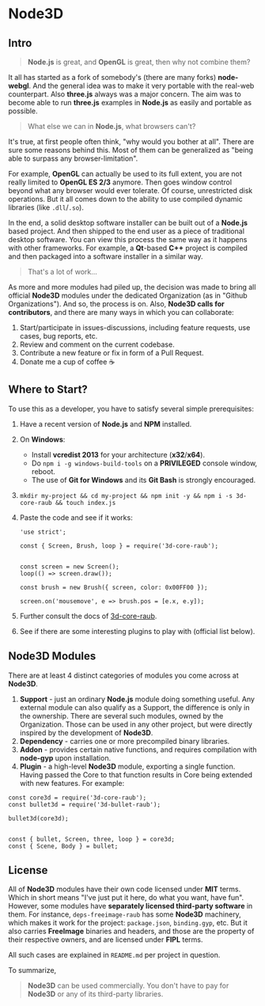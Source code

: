 # Node3D


## Intro

> **Node.js** is great, and **OpenGL** is great, then why not combine them?

It all has started as a fork of somebody's (there are many forks) **node-webgl**.
And the general idea was to make it very portable with the real-web counterpart.
Also **three.js** always was a major concern. The aim was to become able to run
**three.js** examples in **Node.js** as easily and portable as possible.

> What else we can in **Node.js**, what browsers can't?

It's true, at first people often think, "why would you bother at all".
There are sure some reasons behind this. Most of them can be generalized as
"being able to surpass any browser-limitation".

For example, **OpenGL** can actually be used to its full extent, you are not really
limited to **OpenGL ES 2/3** anymore. Then goes window control beyond what any browser
would ever tolerate. Of course, unrestricted disk operations. But it all comes down
to the ability to use compiled dynamic libraries (like `.dll`/`.so`).

In the end, a solid desktop software installer can be built out of a **Node.js**
based project. And then shipped to the end user as a piece of traditional desktop
software. You can view this process the same way as it happens with other frameworks.
For example, a **Qt**-based **C++** project is compiled and then packaged into a
software installer in a similar way.

> That's a lot of work...

As more and more modules had piled up, the decision was made to bring all official
**Node3D** modules under the dedicated Organization (as in "Github Organizations").
And so, the process is on. Also, **Node3D calls for contributors**, and there are many
ways in which you can collaborate:

1. Start/participate in issues-discussions, including feature requests, use cases, bug reports, etc.
1. Review and comment on the current codebase.
1. Contribute a new feature or fix in form of a Pull Request.
1. Donate me a cup of coffee :coffee:


## Where to Start?

To use this as a developer, you have to satisfy several simple prerequisites:

1. Have a recent version of **Node.js** and **NPM** installed.

1. On **Windows**:
	* Install **vcredist 2013** for your architecture (**x32**/**x64**).
	* Do `npm i -g windows-build-tools` on a **PRIVILEGED** console window, reboot.
	* The use of **Git for Windows** and its **Git Bash** is strongly encouraged.
	
1. `mkdir my-project && cd my-project && npm init -y && npm i -s 3d-core-raub && touch index.js`

1. Paste the code and see if it works:
	
	```
	'use strict';
	
	const { Screen, Brush, loop } = require('3d-core-raub');
	
	
	const screen = new Screen();
	loop(() => screen.draw());
	
	const brush = new Brush({ screen, color: 0x00FF00 });
	
	screen.on('mousemove', e => brush.pos = [e.x, e.y]);
	```

1. Further consult the docs of [3d-core-raub](https://github.com/raub/node-3d-core).

1. See if there are some interesting plugins to play with (official list below).


## Node3D Modules

There are at least 4 distinct categories of modules you come across at **Node3D**.

1. **Support** - just an ordinary **Node.js** module doing something useful.
Any external module can also qualify as a Support, the difference is only in the
ownership. There are several such modules, owned by the Organization. Those can
be used in any other project, but were directly inspired by the development of **Node3D**.
1. **Dependency** - carries one or more precompiled binary libraries.
1. **Addon** - provides certain native functions, and requires compilation
with **node-gyp** upon installation.
1. **Plugin** - a high-level **Node3D** module, exporting a single function. Having
passed the Core to that function results in Core being extended with new features.
For example:
```
const core3d = require('3d-core-raub');
const bullet3d = require('3d-bullet-raub');

bullet3d(core3d);


const { bullet, Screen, three, loop } = core3d;
const { Scene, Body } = bullet;
```

## License

All of **Node3D** modules have their own code licensed under **MIT** terms. Which in
short means "I've just put it here, do what you want, have fun". However, some
modules have **separately licensed third-party software** in them. For instance,
`deps-freeimage-raub` has some **Node3D** machinery, which makes it work for
the project: `package.json`, `binding.gyp`, etc. But it also carries **FreeImage**
binaries and headers, and those are the property of their respective owners,
and are licensed under **FIPL** terms.

All such cases are explained in `README.md` per project in question.

To summarize,
> **Node3D** can be used commercially. You don't have to pay for **Node3D** or
any of its third-party libraries.
